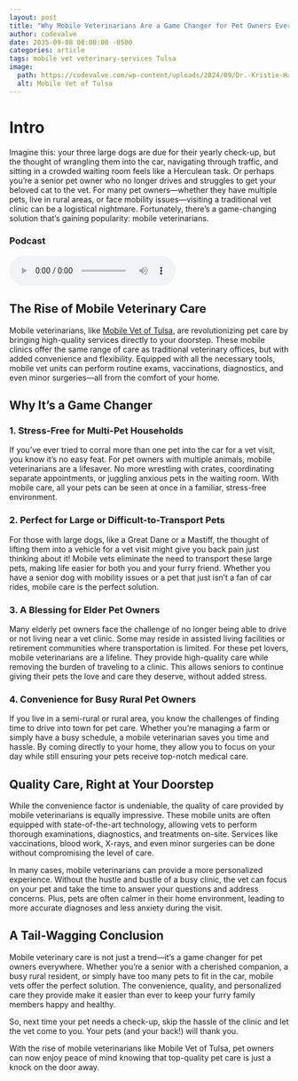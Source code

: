 ```yaml
---
layout: post
title: "Why Mobile Veterinarians Are a Game Changer for Pet Owners Everywhere"
author: codevalve
date: 2035-09-08 08:00:00 -0500
categories: article
tags: mobile vet veterinary-services Tulsa
image:
  path: https://codevalve.com/wp-content/uploads/2024/09/Dr.-Kristie-Hartle.png)
  alt: Mobile Vet of Tulsa
---
```


# Intro

Imagine this: your three large dogs are due for their yearly check-up, but the thought of wrangling them into the car, navigating through traffic, and sitting in a crowded waiting room feels like a Herculean task. Or perhaps you’re a senior pet owner who no longer drives and struggles to get your beloved cat to the vet. For many pet owners—whether they have multiple pets, live in rural areas, or face mobility issues—visiting a traditional vet clinic can be a logistical nightmare. Fortunately, there’s a game-changing solution that’s gaining popularity: mobile veterinarians.

### Podcast

<audio ref='postcast' src="https://codevalve.com/wp-content/uploads/2024/09/Mobile-Vet-Of-Tulsa-PodcastRadio-Spot.mp3" controls></audio>

## The Rise of Mobile Veterinary Care

Mobile veterinarians, like [Mobile Vet of Tulsa](https://www.mobilevetoftulsa.com/about-us/), are revolutionizing pet care by bringing high-quality services directly to your doorstep. These mobile clinics offer the same range of care as traditional veterinary offices, but with added convenience and flexibility. Equipped with all the necessary tools, mobile vet units can perform routine exams, vaccinations, diagnostics, and even minor surgeries—all from the comfort of your home.

## Why It’s a Game Changer

### 1. Stress-Free for Multi-Pet Households
If you’ve ever tried to corral more than one pet into the car for a vet visit, you know it’s no easy feat. For pet owners with multiple animals, mobile veterinarians are a lifesaver. No more wrestling with crates, coordinating separate appointments, or juggling anxious pets in the waiting room. With mobile care, all your pets can be seen at once in a familiar, stress-free environment.

### 2. Perfect for Large or Difficult-to-Transport Pets
For those with large dogs, like a Great Dane or a Mastiff, the thought of lifting them into a vehicle for a vet visit might give you back pain just thinking about it! Mobile vets eliminate the need to transport these large pets, making life easier for both you and your furry friend. Whether you have a senior dog with mobility issues or a pet that just isn’t a fan of car rides, mobile care is the perfect solution.

### 3. A Blessing for Elder Pet Owners
Many elderly pet owners face the challenge of no longer being able to drive or not living near a vet clinic. Some may reside in assisted living facilities or retirement communities where transportation is limited. For these pet lovers, mobile veterinarians are a lifeline. They provide high-quality care while removing the burden of traveling to a clinic. This allows seniors to continue giving their pets the love and care they deserve, without added stress.

### 4. Convenience for Busy Rural Pet Owners
If you live in a semi-rural or rural area, you know the challenges of finding time to drive into town for pet care. Whether you’re managing a farm or simply have a busy schedule, a mobile veterinarian saves you time and hassle. By coming directly to your home, they allow you to focus on your day while still ensuring your pets receive top-notch medical care.

## Quality Care, Right at Your Doorstep

While the convenience factor is undeniable, the quality of care provided by mobile veterinarians is equally impressive. These mobile units are often equipped with state-of-the-art technology, allowing vets to perform thorough examinations, diagnostics, and treatments on-site. Services like vaccinations, blood work, X-rays, and even minor surgeries can be done without compromising the level of care.

In many cases, mobile veterinarians can provide a more personalized experience. Without the hustle and bustle of a busy clinic, the vet can focus on your pet and take the time to answer your questions and address concerns. Plus, pets are often calmer in their home environment, leading to more accurate diagnoses and less anxiety during the visit.

## A Tail-Wagging Conclusion

Mobile veterinary care is not just a trend—it’s a game changer for pet owners everywhere. Whether you’re a senior with a cherished companion, a busy rural resident, or simply have too many pets to fit in the car, mobile vets offer the perfect solution. The convenience, quality, and personalized care they provide make it easier than ever to keep your furry family members happy and healthy.

So, next time your pet needs a check-up, skip the hassle of the clinic and let the vet come to you. Your pets (and your back!) will thank you.

With the rise of mobile veterinarians like Mobile Vet of Tulsa, pet owners can now enjoy peace of mind knowing that top-quality pet care is just a knock on the door away.
